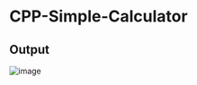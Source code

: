 # CPP-Simple-Calculator
## Output
![image](https://user-images.githubusercontent.com/85553852/150724499-347437c0-60c6-4a82-a78d-362d86b9eaa9.png)
